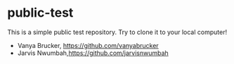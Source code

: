 # public-test

This is a simple public test repository. Try to clone it to your local computer!

* Vanya Brucker, https://github.com/vanyabrucker
* Jarvis Nwumbah,https://github.com/jarvisnwumbah
